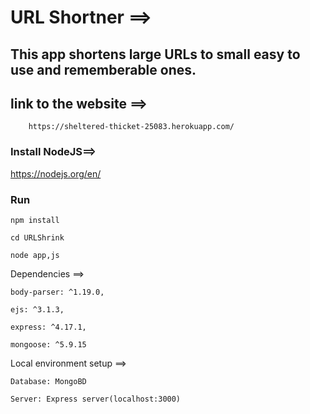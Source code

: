# URL Shortner ==>

This app shortens large URLs to small easy to use and rememberable ones.
--------------------------------------------------------------------
## link to the website ==>
        https://sheltered-thicket-25083.herokuapp.com/

### Install NodeJS==>

https://nodejs.org/en/

    
### Run    
    npm install
    
    cd URLShrink
    
    node app,js


Dependencies ==>

    body-parser: ^1.19.0,

    ejs: ^3.1.3,
    
    express: ^4.17.1,
    
    mongoose: ^5.9.15
    
    
Local environment setup ==>

    Database: MongoBD 

    Server: Express server(localhost:3000)
    
